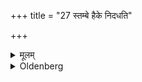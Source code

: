 +++
title = "27 स्तम्बे हैके निदधति"

+++

<details><summary>मूलम्</summary>

स्तम्बे हैके निदधति २७
</details>

<details><summary>Oldenberg</summary>

27. Some throw them on a bunch (of grass or the like).
</details>
